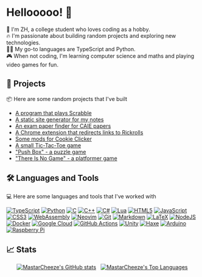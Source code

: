# Hellooooo! 👋

🧀 I'm ZH, a college student who loves coding as a hobby.\
🔥 I'm passionate about building random projects and exploring new technologies.\
👨‍💻 My go-to languages are TypeScript and Python.\
🎮 When not coding, I'm learning computer science and maths and playing video games for fun.

## 🚀 Projects

📦 Here are some random projects that I've built

- [A program that plays Scrabble](https://github.com/MastarCheeze/scrabble-solver)
- [A static site generator for my notes](https://github.com/MastarCheeze/notes)
- [An exam paper finder for CAIE papers](https://github.com/MastarCheeze/pyp-finder)
- [A Chrome extension that redirects links to Rickrolls](https://github.com/MastarCheeze/link-is-rickroll)
- [Some mods for Cookie Clicker](https://github.com/MastarCheeze/cookie-clicker-mods)
- [A small Tic-Tac-Toe game](https://github.com/MastarCheeze/tictactoe)
- ["Push Box" - a puzzle game](https://github.com/MastarCheeze/PushBox)
- ["There Is No Game" - a platformer game](https://mastarcheeze.itch.io/there-is-no-game)

## 🛠️ Languages and Tools

💻 Here are some languages and tools that I've worked with

[![TypeScript](https://img.shields.io/badge/typescript-%23007ACC.svg?style=for-the-badge&logo=typescript&logoColor=white)](#)
[![Python](https://img.shields.io/badge/python-3670A0?style=for-the-badge&logo=python&logoColor=ffdd54)](#)
[![C](https://img.shields.io/badge/c-%2300599C.svg?style=for-the-badge&logo=c&logoColor=white)](#)
[![C++](https://img.shields.io/badge/c++-%2300599C.svg?style=for-the-badge&logo=c%2B%2B&logoColor=white)](#)
[![C#](https://custom-icon-badges.demolab.com/badge/C%23-%23239120.svg?style=for-the-badge&logo=cshrp&logoColor=white)](#)
[![Lua](https://img.shields.io/badge/lua-%232C2D72.svg?style=for-the-badge&logo=lua&logoColor=white)](#)
[![HTML5](https://img.shields.io/badge/html5-%23E34F26.svg?style=for-the-badge&logo=html5&logoColor=white)](#)
[![JavaScript](https://img.shields.io/badge/javascript-%23323330.svg?style=for-the-badge&logo=javascript&logoColor=%23F7DF1E)](#)
[![CSS3](https://img.shields.io/badge/css3-%231572B6.svg?style=for-the-badge&logo=css3&logoColor=white)](#)
[![WebAssembly](https://img.shields.io/badge/WebAssembly-654FF0?style=for-the-badge&logo=webassembly&logoColor=white)](#)
[![Neovim](https://img.shields.io/badge/NeoVim-%2357A143.svg?&style=for-the-badge&logo=neovim&logoColor=white)](#)
[![Git](https://img.shields.io/badge/git-%23F05033.svg?style=for-the-badge&logo=git&logoColor=white)](#)
[![Markdown](https://img.shields.io/badge/markdown-%23000000.svg?style=for-the-badge&logo=markdown&logoColor=white)](#)
[![LaTeX](https://img.shields.io/badge/latex-%23008080.svg?style=for-the-badge&logo=latex&logoColor=white)](#)
[![NodeJS](https://img.shields.io/badge/node.js-6DA55F?style=for-the-badge&logo=node.js&logoColor=white)](#)
[![Docker](https://img.shields.io/badge/docker-%230db7ed.svg?style=for-the-badge&logo=docker&logoColor=white)](#)
[![Google Cloud](https://img.shields.io/badge/GoogleCloud-%234285F4.svg?style=for-the-badge&logo=google-cloud&logoColor=white)](#)
[![GitHub Actions](https://img.shields.io/badge/github%20actions-%232671E5.svg?style=for-the-badge&logo=githubactions&logoColor=white)](#)
[![Unity](https://img.shields.io/badge/unity-%23000000.svg?style=for-the-badge&logo=unity&logoColor=white)](#)
[![Haxe](https://img.shields.io/badge/Haxe-EA8220?style=for-the-badge&logo=haxe&logoColor=white)](#)
[![Arduino](https://img.shields.io/badge/-Arduino-00979D?style=for-the-badge&logo=Arduino&logoColor=white)](#)
[![Raspberry Pi](https://img.shields.io/badge/-Raspberry_Pi-C51A4A?style=for-the-badge&logo=Raspberry-Pi)](#)

## 📈 Stats

<div align="center">
<a href="#"><img src="https://github-readme-stats.vercel.app/api?username=mastarcheeze&show_icons=true&theme=highcontrast&hide_title=true&rank_icon=github" alt="MastarCheeze's GitHub stats"></img></a>&nbsp;&nbsp;
<a href="#"><img src="https://github-readme-stats.vercel.app/api/top-langs/?username=mastarcheeze&layout=compact&show_icons=true&theme=highcontrast" alt="MastarCheeze's Top Languages"></img>
</div></a>
